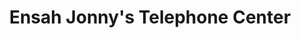 ---
title: "Ensah Jonny's Telephone Center"
url: /kailahun/ensah-jonnys-telephone-center/
shop: Handy
---